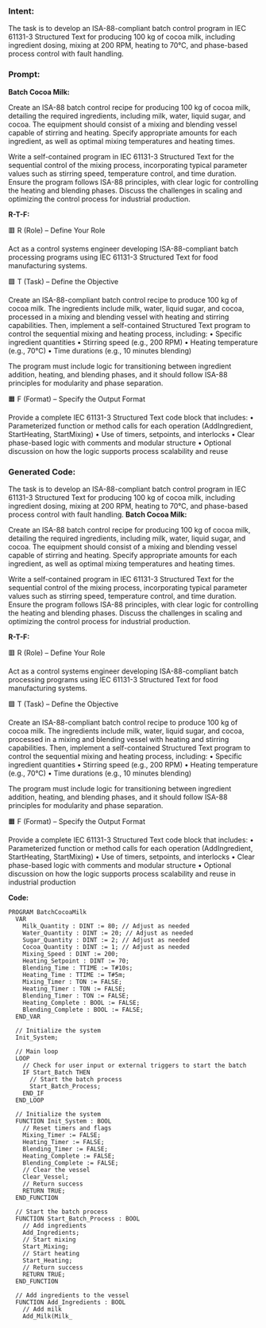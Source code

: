 ### Intent:
The task is to develop an ISA-88-compliant batch control program in IEC 61131-3 Structured Text for producing 100 kg of cocoa milk, including ingredient dosing, mixing at 200 RPM, heating to 70°C, and phase-based process control with fault handling.

### Prompt:
**Batch Cocoa Milk:**

Create an ISA-88 batch control recipe for producing 100 kg of cocoa milk, detailing the required ingredients, including milk, water, liquid sugar, and cocoa. The equipment should consist of a mixing and blending vessel capable of stirring and heating. Specify appropriate amounts for each ingredient, as well as optimal mixing temperatures and heating times.

Write a self-contained program in IEC 61131-3 Structured Text for the sequential control of the mixing process, incorporating typical parameter values such as stirring speed, temperature control, and time duration. Ensure the program follows ISA-88 principles, with clear logic for controlling the heating and blending phases. Discuss the challenges in scaling and optimizing the control process for industrial production.

**R-T-F:**

🟥 R (Role) – Define Your Role

Act as a control systems engineer developing ISA-88-compliant batch processing programs using IEC 61131-3 Structured Text for food manufacturing systems.

🟩 T (Task) – Define the Objective

Create an ISA-88-compliant batch control recipe to produce 100 kg of cocoa milk. The ingredients include milk, water, liquid sugar, and cocoa, processed in a mixing and blending vessel with heating and stirring capabilities. Then, implement a self-contained Structured Text program to control the sequential mixing and heating process, including:
	•	Specific ingredient quantities
	•	Stirring speed (e.g., 200 RPM)
	•	Heating temperature (e.g., 70°C)
	•	Time durations (e.g., 10 minutes blending)

The program must include logic for transitioning between ingredient addition, heating, and blending phases, and it should follow ISA-88 principles for modularity and phase separation.

🟧 F (Format) – Specify the Output Format

Provide a complete IEC 61131-3 Structured Text code block that includes:
	•	Parameterized function or method calls for each operation (AddIngredient, StartHeating, StartMixing)
	•	Use of timers, setpoints, and interlocks
	•	Clear phase-based logic with comments and modular structure
	•	Optional discussion on how the logic supports process scalability and reuse

### Generated Code:
The task is to develop an ISA-88-compliant batch control program in IEC 61131-3 Structured Text for producing 100 kg of cocoa milk, including ingredient dosing, mixing at 200 RPM, heating to 70°C, and phase-based process control with fault handling.
**Batch Cocoa Milk:**

Create an ISA-88 batch control recipe for producing 100 kg of cocoa milk, detailing the required ingredients, including milk, water, liquid sugar, and cocoa. The equipment should consist of a mixing and blending vessel capable of stirring and heating. Specify appropriate amounts for each ingredient, as well as optimal mixing temperatures and heating times.

Write a self-contained program in IEC 61131-3 Structured Text for the sequential control of the mixing process, incorporating typical parameter values such as stirring speed, temperature control, and time duration. Ensure the program follows ISA-88 principles, with clear logic for controlling the heating and blending phases. Discuss the challenges in scaling and optimizing the control process for industrial production.

**R-T-F:**

🟥 R (Role) – Define Your Role

Act as a control systems engineer developing ISA-88-compliant batch processing programs using IEC 61131-3 Structured Text for food manufacturing systems.

🟩 T (Task) – Define the Objective

Create an ISA-88-compliant batch control recipe to produce 100 kg of cocoa milk. The ingredients include milk, water, liquid sugar, and cocoa, processed in a mixing and blending vessel with heating and stirring capabilities. Then, implement a self-contained Structured Text program to control the sequential mixing and heating process, including:
	•	Specific ingredient quantities
	•	Stirring speed (e.g., 200 RPM)
	•	Heating temperature (e.g., 70°C)
	•	Time durations (e.g., 10 minutes blending)

The program must include logic for transitioning between ingredient addition, heating, and blending phases, and it should follow ISA-88 principles for modularity and phase separation.

🟧 F (Format) – Specify the Output Format

Provide a complete IEC 61131-3 Structured Text code block that includes:
	•	Parameterized function or method calls for each operation (AddIngredient, StartHeating, StartMixing)
	•	Use of timers, setpoints, and interlocks
	•	Clear phase-based logic with comments and modular structure
	•	Optional discussion on how the logic supports process scalability and reuse in industrial production

**Code:**

```
PROGRAM BatchCocoaMilk
  VAR
    Milk_Quantity : DINT := 80; // Adjust as needed
    Water_Quantity : DINT := 20; // Adjust as needed
    Sugar_Quantity : DINT := 2; // Adjust as needed
    Cocoa_Quantity : DINT := 1; // Adjust as needed
    Mixing_Speed : DINT := 200;
    Heating_Setpoint : DINT := 70;
    Blending_Time : TTIME := T#10s;
    Heating_Time : TTIME := T#5m;
    Mixing_Timer : TON := FALSE;
    Heating_Timer : TON := FALSE;
    Blending_Timer : TON := FALSE;
    Heating_Complete : BOOL := FALSE;
    Blending_Complete : BOOL := FALSE;
  END_VAR

  // Initialize the system
  Init_System;

  // Main loop
  LOOP
    // Check for user input or external triggers to start the batch
    IF Start_Batch THEN
      // Start the batch process
      Start_Batch_Process;
    END_IF
  END_LOOP

  // Initialize the system
  FUNCTION Init_System : BOOL
    // Reset timers and flags
    Mixing_Timer := FALSE;
    Heating_Timer := FALSE;
    Blending_Timer := FALSE;
    Heating_Complete := FALSE;
    Blending_Complete := FALSE;
    // Clear the vessel
    Clear_Vessel;
    // Return success
    RETURN TRUE;
  END_FUNCTION

  // Start the batch process
  FUNCTION Start_Batch_Process : BOOL
    // Add ingredients
    Add_Ingredients;
    // Start mixing
    Start_Mixing;
    // Start heating
    Start_Heating;
    // Return success
    RETURN TRUE;
  END_FUNCTION

  // Add ingredients to the vessel
  FUNCTION Add_Ingredients : BOOL
    // Add milk
    Add_Milk(Milk_
